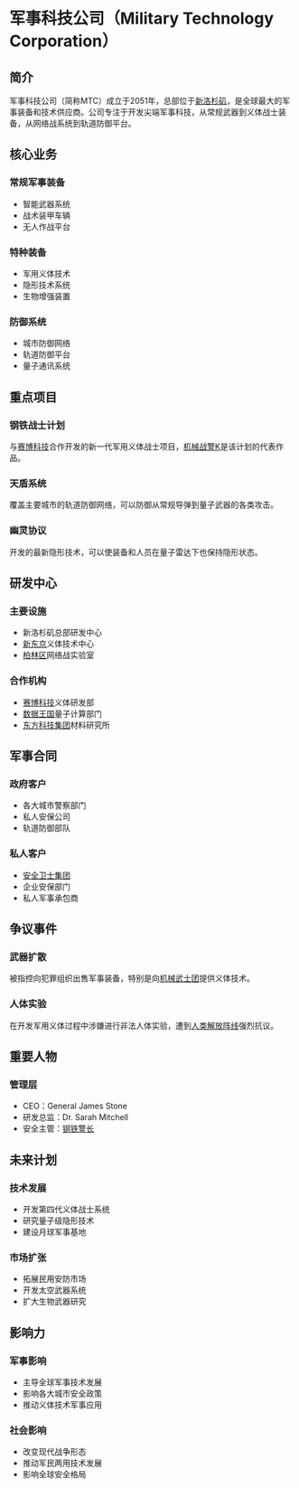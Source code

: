 # 军事科技公司（Military Technology Corporation）

## 简介
军事科技公司（简称MTC）成立于2051年，总部位于[新洛杉矶](/城市/新洛杉矶.md)，是全球最大的军事装备和技术供应商。公司专注于开发尖端军事科技，从常规武器到义体战士装备，从网络战系统到轨道防御平台。

## 核心业务

### 常规军事装备
- 智能武器系统
- 战术装甲车辆
- 无人作战平台

### 特种装备
- 军用义体技术
- 隐形技术系统
- 生物增强装置

### 防御系统
- 城市防御网络
- 轨道防御平台
- 量子通讯系统

## 重点项目

### 钢铁战士计划
与[赛博科技](/组织/赛博科技.md)合作开发的新一代军用义体战士项目，[机械战警K](/人物/机械战警K.md)是该计划的代表作品。

### 天盾系统
覆盖主要城市的轨道防御网络，可以防御从常规导弹到量子武器的各类攻击。

### 幽灵协议
开发的最新隐形技术，可以使装备和人员在量子雷达下也保持隐形状态。

## 研发中心

### 主要设施
- 新洛杉矶总部研发中心
- [新东京](/城市/新东京.md)义体技术中心
- [柏林区](/城市/柏林区.md)网络战实验室

### 合作机构
- [赛博科技](/组织/赛博科技.md)义体研发部
- [数据王国](/组织/数据王国.md)量子计算部门
- [东方科技集团](/组织/东方科技集团.md)材料研究所

## 军事合同

### 政府客户
- 各大城市警察部门
- 私人安保公司
- 轨道防御部队

### 私人客户
- [安全卫士集团](/组织/安全卫士集团.md)
- 企业安保部门
- 私人军事承包商

## 争议事件

### 武器扩散
被指控向犯罪组织出售军事装备，特别是向[机械武士团](/组织/机械武士团.md)提供义体技术。

### 人体实验
在开发军用义体过程中涉嫌进行非法人体实验，遭到[人类解放阵线](/组织/人类解放阵线.md)强烈抗议。

## 重要人物

### 管理层
- CEO：General James Stone
- 研发总监：Dr. Sarah Mitchell
- 安全主管：[钢铁警长](/人物/钢铁警长.md)

## 未来计划

### 技术发展
- 开发第四代义体战士系统
- 研究量子级隐形技术
- 建设月球军事基地

### 市场扩张
- 拓展民用安防市场
- 开发太空武器系统
- 扩大生物武器研究

## 影响力

### 军事影响
- 主导全球军事技术发展
- 影响各大城市安全政策
- 推动义体技术军事应用

### 社会影响
- 改变现代战争形态
- 推动军民两用技术发展
- 影响全球安全格局
